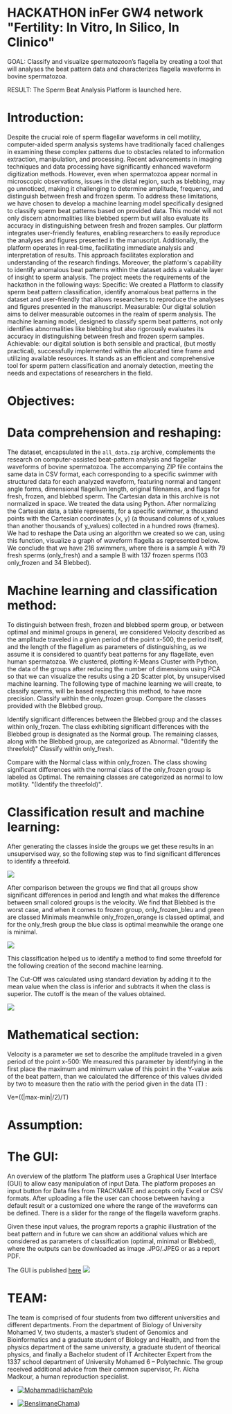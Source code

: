 
# HACKATHON inFer GW4 network "Fertility: In Vitro, In Silico, In Clinico"

GOAL: Classify and visualize spermatozoon’s flagella by creating a tool that will analyses the beat pattern data and characterizes flagella waveforms in bovine spermatozoa.


RESULT: The Sperm Beat Analysis Platform is launched here.

# Introduction: 

Despite the crucial role of sperm flagellar waveforms in cell motility, computer-aided sperm analysis systems have traditionally faced challenges in examining these complex patterns due to obstacles related to information extraction, manipulation, and processing. Recent advancements in imaging techniques and data processing have significantly enhanced waveform digitization methods. However, even when spermatozoa appear normal in microscopic observations, issues in the distal region, such as blebbing, may go unnoticed, making it challenging to determine amplitude, frequency, and distinguish between fresh and frozen sperm. To address these limitations, we have chosen to develop a machine learning model specifically designed to classify sperm beat patterns based on provided data. This model will not only discern abnormalities like blebbed sperm but will also evaluate its accuracy in distinguishing between fresh and frozen samples. Our platform integrates user-friendly features, enabling researchers to easily reproduce the analyses and figures presented in the manuscript. Additionally, the platform operates in real-time, facilitating immediate analysis and interpretation of results. 
This approach facilitates exploration and understanding of the research findings. Moreover, the platform's capability to identify anomalous beat patterns within the dataset adds a valuable layer of insight to sperm analysis.
The project meets the requirements of the hackathon in the following ways:
Specific: We created a Platform to classify sperm beat pattern classification, identify anomalous beat patterns in the dataset and user-friendly that allows researchers to reproduce the analyses and figures presented in the manuscript.
Measurable: Our digital solution aims to deliver measurable outcomes in the realm of sperm analysis. The machine learning model, designed to classify sperm beat patterns, not only identifies abnormalities like blebbing but also rigorously evaluates its accuracy in distinguishing between fresh and frozen sperm samples. 
Achievable: our digital solution is both sensible and practical, (but mostly practical), successfully implemented within the allocated time frame and utilizing available resources. It stands as an efficient and comprehensive tool for sperm pattern classification and anomaly detection, meeting the needs and expectations of researchers in the field.

# Objectives:
# Data comprehension and reshaping: 

The dataset, encapsulated in the `all_data.zip` archive, complements the research on computer-assisted beat-pattern analysis and flagellar waveforms of bovine spermatozoa. The accompanying ZIP file contains the same data in CSV format, each corresponding to a specific swimmer with structured data for each analyzed waveform, featuring normal and tangent angle forms, dimensional flagellum length, original filenames, and flags for fresh, frozen, and blebbed sperm.  The Cartesian data in this archive is not normalized in space. We treated the data using Python. 
After normalizing the Cartesian data, a table represents, for a specific swimmer, a thousand points with the Cartesian coordinates (x, y) (a thousand columns of x_values than another thousands of y_values) collected in a hundred rows (frames).
We had to reshape the Data using an algorithm we created so we can, using this function, visualize a graph of waveform flagella as represented below.
We conclude that we have 216 swimmers, where there is a sample A with 79 fresh sperms (only_fresh) and a sample B with 137 frozen sperms (103 only_frozen and 34 Blebbed).

# Machine learning and classification method:

To distinguish between fresh, frozen and blebbed sperm group, or between optimal and minimal groups in general, we considered Velocity described as the amplitude traveled in a given period of the point x-500, the period itself, and the length of the flagellum as parameters of distinguishing, as we assume it is considered to quantify beat patterns for any flagellate, even human spermatozoa.
We clustered, plotting K-Means Cluster with Python, the data of the groups after reducing the number of dimensions using PCA so that we can visualize the results using a 2D Scatter plot, by unsupervised machine learning. 
The following type of machine learning we will create, to classify sperms, will be based respecting this method, to have more precision. 
Classify within the only_frozen group.
Compare the classes provided with the Blebbed group.

Identify significant differences between the Blebbed group and the classes within only_frozen.
The class exhibiting significant differences with the Blebbed group is designated as the Normal group.
The remaining classes, along with the Blebbed group, are categorized as Abnormal.
"(Identify the threefold)"
Classify within only_fresh.

Compare with the Normal class within only_frozen.
The class showing significant differences with the normal class of the only_frozen group is labeled as Optimal.
The remaining classes are categorized as normal to low motility.
"(Identify the threefold)".

# Classification result and machine learning:

After generating the classes inside the groups we get these results in an unsupervised way, so the following step was to find significant differences to identify a threefold.

![](https://github.com/chahid001/Project-optimal-spespe-for-the-challenge-2-of-the-HACKATHON-inFer-GW4-network-Fertility-In-Vitro-/blob/main/pic/pic2.png)

After comparison between the groups we find that all groups show significant differences in period and length and what makes the difference between small colored groups is the velocity.
We find that Blebbed is the worst case, and when it comes to frozen group, only_frozen_bleu and green are classed Minimals meanwhile only_frozen_orange is classed optimal, and for the only_fresh group the blue class is optimal meanwhile the orange one is minimal.


![](https://github.com/chahid001/Project-optimal-spespe-for-the-challenge-2-of-the-HACKATHON-inFer-GW4-network-Fertility-In-Vitro-/blob/main/pic/pic3.png)

This classification helped us to identify a method to find some threefold for the following creation of the second machine learning. 

The Cut-Off was calculated using standard deviation by adding it to the mean value when the class is inferior and subtracts it when the class is superior. The cutoff is the mean of the values obtained. 

![](https://github.com/chahid001/Project-optimal-spespe-for-the-challenge-2-of-the-HACKATHON-inFer-GW4-network-Fertility-In-Vitro-/blob/main/pic/pic1.png)


# Mathematical section: 


Velocity is a parameter we set to describe the amplitude traveled in a given period of the point x-500: 
We measured this parameter by identifying in the first place the maximum and minimum value of this point in the Y-value axis of the beat pattern, than we calculated the difference of this values divided by two to measure then the ratio with the period given in the data (T) :

Ve=((|max-min|/2)/T)  

# Assumption:

# The GUI:

An overview of the platform
The platform uses a Graphical User Interface (GUI) to allow easy manipulation of input Data.
The platform proposes an input button for Data files from TRACKMATE and accepts only Excel or CSV formats.
After uploading a file the user can choose between having a default result or a customized one where the range of the waveforms can be defined.
There is a slider for the range of the flagella waveform graphs.

Given these input values, the program reports a graphic illustration of the beat pattern  and in future we can show an additional values which are considered as parameters of classification (optimal, minimal or Blebbed), where the outputs can be downloaded as image .JPG/.JPEG or as a report PDF.


The GUI is published [here](http://optimal-spespe.me/)
![](https://github.com/chahid001/Project-optimal-spespe-for-the-challenge-2-of-the-HACKATHON-inFer-GW4-network-Fertility-In-Vitro-/blob/main/pic/GUI.png)
# TEAM: 

The team is comprised of four students from two different universities and different departments. From the department of Biology of University Mohamed V, two students, a master’s student of Genomics and Bioinformatics and a graduate student of Biology and Health, and from the physics department of the same university, a graduate student of theorical physics, and finally a Bachelor student of IT Architecter Expert from the 1337 school department of University Mohamed 6 – Polytechnic. The group received additional advice from their common supervisor, Pr. Aïcha Madkour, a human reproduction specialist.

- [![MohammadHichamPolo](https://github.com/MohammedHichamPolo.png)](https://github.com/MohammadHichamPolo)
  
- [![BenslimaneChama](https://github.com/BenslimaneChama.png)](https://github.com/BenslimaneChama))
